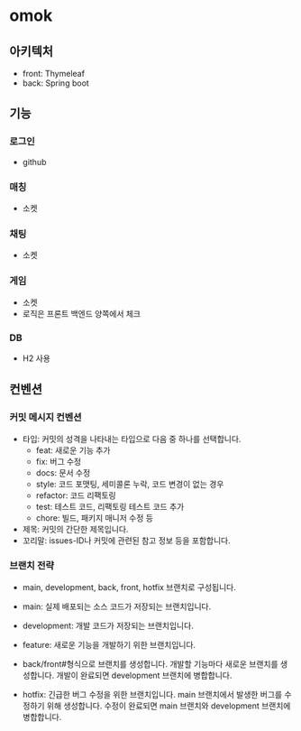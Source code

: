 # omok
## 아키텍처

- front: Thymeleaf
- back: Spring boot

## 기능

### 로그인

- github

### 매칭

- 소켓

### 채팅

- 소켓

### 게임

- 소켓
- 로직은 프론트 백엔드 양쪽에서 체크

### DB

- H2 사용

## 컨벤션

### 커밋 메시지 컨벤션

- 타입: 커밋의 성격을 나타내는 타입으로 다음 중 하나를 선택합니다.
  - feat: 새로운 기능 추가
  - fix: 버그 수정
  - docs: 문서 수정
  - style: 코드 포맷팅, 세미콜론 누락, 코드 변경이 없는 경우
  - refactor: 코드 리팩토링
  - test: 테스트 코드, 리팩토링 테스트 코드 추가
  - chore: 빌드, 패키지 매니저 수정 등
- 제목: 커밋의 간단한 제목입니다.
- 꼬리말: issues-ID나 커밋에 관련된 참고 정보 등을 포함합니다.

### 브랜치 전략

- main, development, back, front, hotfix 브랜치로 구성됩니다.

- main: 실제 배포되는 소스 코드가 저장되는 브랜치입니다.
- development: 개발 코드가 저장되는 브랜치입니다.
- feature: 새로운 기능을 개발하기 위한 브랜치입니다.
- back/front#형식으로 브랜치를 생성합니다. 개발할 기능마다 새로운 브랜치를 생성합니다.
  개발이 완료되면 development 브랜치에 병합합니다.
- hotfix: 긴급한 버그 수정을 위한 브랜치입니다.
  main 브랜치에서 발생한 버그를 수정하기 위해 생성합니다.
  수정이 완료되면 main 브랜치와 development 브랜치에 병합합니다.
